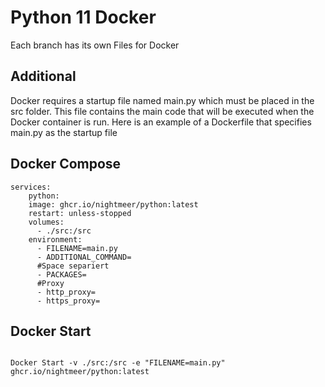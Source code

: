 # Python 11 Docker

Each branch has its own Files for Docker

## Additional


Docker requires a startup file named main.py which must be placed in the src folder. This file contains the main code that will be executed when the Docker container is run.
Here is an example of a Dockerfile that specifies main.py as the startup file

## Docker Compose

```
services:
    python:
    image: ghcr.io/nightmeer/python:latest
    restart: unless-stopped
    volumes:
      - ./src:/src
    environment:
      - FILENAME=main.py
      - ADDITIONAL_COMMAND=
      #Space separiert
      - PACKAGES=
      #Proxy
      - http_proxy=
      - https_proxy=
```

## Docker Start
```

Docker Start -v ./src:/src -e "FILENAME=main.py" ghcr.io/nightmeer/python:latest 

```
